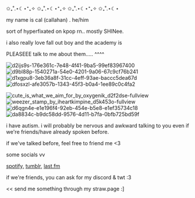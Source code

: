 ✩₊˚.⋆☾⋆⁺₊✧ ✩₊˚.⋆☾⋆⁺₊✧ ✩₊˚.⋆☾⋆⁺₊✧ ✩₊˚.⋆☾⋆

my name is cal (callahan) . he/him

sort of hyperfixated on kpop rn.. mostly SHINee. 

i also really love fall out boy and the academy is

PLEASEEE talk to me about them..... ^^^^ 

![d2ijs9s-176e361c-7e48-4f41-9ba5-99ef83967400](https://github.com/ghostlyjealousy/ghostlyjealousy/assets/167539182/ad260f5b-e4d3-4835-b707-210dde60e62a) ![d9bl88p-1540271a-54e0-4201-9a06-67c9cf76b241](https://github.com/ghostlyjealousy/ghostlyjealousy/assets/167539182/06f26bd1-59db-4153-a0bb-160bfb025785)
 ![d1xgpu8-3eb36a8f-31cc-4eff-93ae-baccc5dea67d](https://github.com/ghostlyjealousy/ghostlyjealousy/assets/167539182/f49c77be-a5ff-435f-9108-fc574b625327) ![dfosxzl-afe3057b-1343-45f3-b0a4-1ee89c0c4fa2](https://github.com/ghostlyjealousy/ghostlyjealousy/assets/167539182/25279c10-5434-47bc-b644-450ebeaa9c31) 
 
![cute_is_what_we_aim_for_by_oxygenik_d2f2dse-fullview](https://github.com/ghostlyjealousy/ghostlyjealousy/assets/167539182/2f3bd5cf-5e8a-49b9-909b-6340416be2c1) ![weezer_stamp_by_iheartkimpine_d5k453o-fullview](https://github.com/ghostlyjealousy/ghostlyjealousy/assets/167539182/b7c2820d-7fa0-44f9-97ad-620aef4ae24a) ![d6qgn4e-e1e196f4-92eb-454e-b5e8-e1ef35734c18](https://github.com/ghostlyjealousy/ghostlyjealousy/assets/167539182/70e1a122-e350-452c-940f-230813aa0979) ![da8834c-b9dc58dd-9576-4d11-b7fa-0bfb725bd59f](https://github.com/ghostlyjealousy/ghostlyjealousy/assets/167539182/a24f1dac-4b9d-4c5a-ac70-aedf8d340c12) 

i have autism. i will probably be nervous and awkward talking to you even if we're friends/have already spoken before.

if we've talked before, feel free to friend me <3



some socials vv

[spotify,](https://open.spotify.com/user/c09lv7773kwarps1bxnmlncyz?si=4a5e22513bca467c) [tumblr,](https://www.tumblr.com/blog/ghostlyconfusion) [last.fm](https://www.last.fm/user/loserrk1dd) 

if we're friends, you can ask for my discord & twt :3

<< send me something through my straw.page :]








